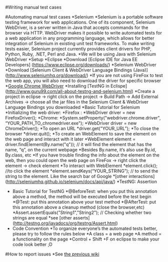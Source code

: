 #Writing manual test cases
	
#Automating manual test cases
*Selenium
	*Selenium is a portable software testing framework for web applications. One of its component, Selenium WebDriver, is a server written in Java that accepts commands for the browser via HTTP. WebDriver makes it possible to write automated tests for a web application in any programming language, which allows for better integration of Selenium in existing unit test frameworks. To make writing tests easier, Selenium project currently provides client drivers for PHP, Python, Ruby, .NET, Perl and Java.
	*We will be using Java with Selenium WebDriver
*Setup
	*Eclipse
		*Download [Eclipse IDE for Java EE Developers] (https://www.eclipse.org/downloads/)
	*Selenium WebDriver
		*Download [Selenium Client & WebDriver Language Bindings (Java)] (http://www.seleniumhq.org/download/)
		*If you are not using FireFox to test the web app, you will also need to download the driver for specific browser
			*[Google Chrome WebDriver](https://sites.google.com/a/chromium.org/chromedriver/)
	*Installing [TestNG in Eclispe] (http://www.guru99.com/all-about-testng-and-selenium.html)
	*Create a project in eclipse -> right click on the project -> Build Path -> Add External Archives -> choose all the jar files in the Selenium Client & WebDriver Language Bindings you downloaded
*Basic Tutorial for Selenium
	*Initializing the web driver:
		*Firefox :
			*WebDriver driver = new FirefoxDriver();
		*Chrome:
			*System.setProperty("webdriver.chrome.driver", “YOUR_PATH_TO_chromedriver.exe");
			*WebDriver driver = new ChromeDriver();
	*To open an URL
		*driver.get("YOUR_URL”);
	*To close the browser
		*driver.quit();
	*To create an WebElement to save the element on the web page and interact with it later
		*WebElement element = driver.findElement(By.name("q")); // it will find the element that has the name, “q”, on the current webpage
		*Besides By.name, it’s also use By.id, By.class, etc
		*If you have trouble finding the info about the element on the web, then you could open the web page on FireFox -> right click the element -> check element
	*To interact with WebElement
		*element.click(); //to click the element
		*element.sendKeys(“YOUR_STRING”); // to send the string to the element. Like the search bar of Google
		*[other interactions] (http://seleniumhq.github.io/selenium/docs/api/java/)
	*TestNG: Assertion
* Basic Tutorial for TestNG
	*@BeforeTest:  when you put this annotation above a method, the method will be executed before the test begin
	*@Test: put this annotation above your test method
	*@AfterTest: put this annotation above a cleanup method (close the browser,etc)
	*Assert.assertEquals("String1","String2"); // Checking whether two strings are equal
	*see [other asserts] (http://testng.org/javadocs/org/testng/Assert.html)
* Code Convention
	*To organize everyone’s the automated tests better, please try to follow the rules below
		*A class = a web page
		*A method = a functionality on the page
		*Control + Shift +F on eclipse to make your code look better ;D

#How to report issues
	*See [the previous wiki](pages/githubissues.md)


